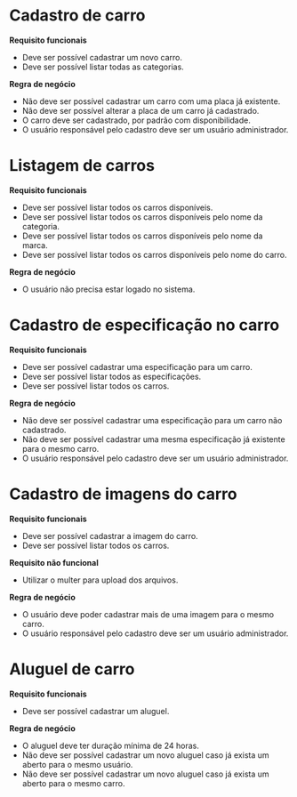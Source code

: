 
# Cadastro de carro
**Requisito funcionais**
- Deve ser possível cadastrar um novo carro.
- Deve ser possível listar todas as categorias.

**Regra de negócio**
- Não deve ser possível cadastrar um carro com uma placa já existente.
- Não deve ser possível alterar a placa de um carro já cadastrado.
- O carro deve ser cadastrado, por padrão com disponibilidade.
- O usuário responsável pelo cadastro deve ser um usuário administrador.

# Listagem de carros
**Requisito funcionais**
- Deve ser possível listar todos os carros disponíveis.
- Deve ser possível listar todos os carros disponíveis pelo nome da categoria.
- Deve ser possível listar todos os carros disponíveis pelo nome da marca.
- Deve ser possível listar todos os carros disponíveis pelo nome do carro.

**Regra de negócio**
- O usuário não precisa estar logado no sistema.

# Cadastro de especificação no carro
**Requisito funcionais**
- Deve ser possível cadastrar uma especificação para um carro.
- Deve ser possível listar todos as especificações.
- Deve ser possível listar todos os carros.

**Regra de negócio**
- Não deve ser possível cadastrar uma especificação para um carro não cadastrado.
- Não deve ser possível cadastrar uma mesma especificação já existente para o mesmo carro.
- O usuário responsável pelo cadastro deve ser um usuário administrador.

# Cadastro de imagens do carro
**Requisito funcionais**
- Deve ser possível cadastrar a imagem do carro.
- Deve ser possível listar todos os carros.

**Requisito não funcional**
- Utilizar o multer para upload dos arquivos.

**Regra de negócio**
- O usuário deve poder cadastrar mais de uma imagem para o mesmo carro.
- O usuário responsável pelo cadastro deve ser um usuário administrador.

# Aluguel de carro
**Requisito funcionais**
- Deve ser possível cadastrar um aluguel.

**Regra de negócio**
- O aluguel deve ter duração mínima de 24 horas.
- Não deve ser possível cadastrar um novo aluguel caso já exista um aberto para o mesmo usuário.
- Não deve ser possível cadastrar um novo aluguel caso já exista um aberto para o mesmo carro.